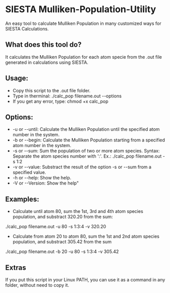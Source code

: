 # SIESTA Mulliken-Population-Utility
An easy tool to calculate Mulliken Population in many customized ways for SIESTA Calculations.

## What does this tool do?
It calculates the Mulliken Population for each atom specie from the .out file generated in calculations using SIESTA.

## Usage:
- Copy this script to the .out file folder.
- Type in therminal: ./calc_pop filename.out --options
- If you get any error, type: chmod +x calc_pop

## Options:
- -u or --until: Calculate the Mulliken Population until the specified atom number in the system.
- -b or --begin: Calculate the Mulliken Population starting from a specified atom number in the system.
- -s or --sum: Sum the population of two or more atom species. Syntax: Separate the atom species number with ':'. Ex.: ./calc_pop filename.out -s 1:2
- -v or --value: Substract the result of the option -s or --sum from a specified value.
- -h or --help: Show the help.
- -V or --Version: Show the help"

## Examples:
- Calculate until atom 80, sum the 1st, 3rd and 4th atom species population, and substract 320.20 from the sum:

./calc_pop filename.out -u 80 -s 1:3:4 -v 320.20

- Calculate from atom 20 to atom 80, sum the 1st and 2nd atom species population, and substract 305.42 from the sum

./calc_pop filename.out -b 20 -u 80 -s 1:3:4 -v 305.42

## Extras
If you put this script in your Linux PATH, you can use it as a command in any folder, without need to copy it.
